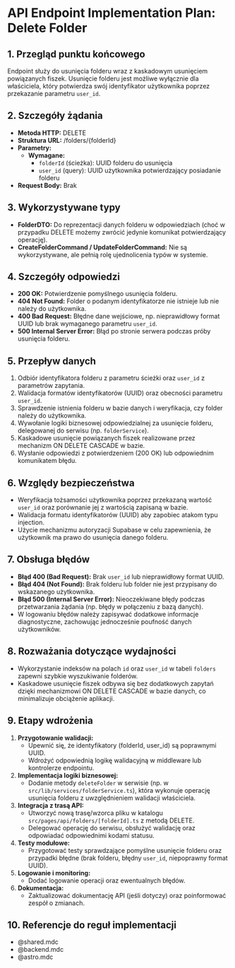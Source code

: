 # API Endpoint Implementation Plan: Delete Folder

## 1. Przegląd punktu końcowego
Endpoint służy do usunięcia folderu wraz z kaskadowym usunięciem powiązanych fiszek. Usunięcie folderu jest możliwe wyłącznie dla właściciela, który potwierdza swój identyfikator użytkownika poprzez przekazanie parametru `user_id`.

## 2. Szczegóły żądania
- **Metoda HTTP:** DELETE
- **Struktura URL:** /folders/{folderId}
- **Parametry:**
  - **Wymagane:**
    - `folderId` (ścieżka): UUID folderu do usunięcia
    - `user_id` (query): UUID użytkownika potwierdzający posiadanie folderu
- **Request Body:** Brak

## 3. Wykorzystywane typy
- **FolderDTO:** Do reprezentacji danych folderu w odpowiedziach (choć w przypadku DELETE możemy zwrócić jedynie komunikat potwierdzający operację).
- **CreateFolderCommand / UpdateFolderCommand:** Nie są wykorzystywane, ale pełnią rolę ujednolicenia typów w systemie.

## 4. Szczegóły odpowiedzi
- **200 OK:** Potwierdzenie pomyślnego usunięcia folderu.
- **404 Not Found:** Folder o podanym identyfikatorze nie istnieje lub nie należy do użytkownika.
- **400 Bad Request:** Błędne dane wejściowe, np. nieprawidłowy format UUID lub brak wymaganego parametru `user_id`.
- **500 Internal Server Error:** Błąd po stronie serwera podczas próby usunięcia folderu.

## 5. Przepływ danych
1. Odbiór identyfikatora folderu z parametru ścieżki oraz `user_id` z parametrów zapytania.
2. Walidacja formatów identyfikatorów (UUID) oraz obecności parametru `user_id`.
3. Sprawdzenie istnienia folderu w bazie danych i weryfikacja, czy folder należy do użytkownika.
4. Wywołanie logiki biznesowej odpowiedzialnej za usunięcie folderu, delegowanej do serwisu (np. `folderService`).
5. Kaskadowe usunięcie powiązanych fiszek realizowane przez mechanizm ON DELETE CASCADE w bazie.
6. Wysłanie odpowiedzi z potwierdzeniem (200 OK) lub odpowiednim komunikatem błędu.

## 6. Względy bezpieczeństwa
- Weryfikacja tożsamości użytkownika poprzez przekazaną wartość `user_id` oraz porównanie jej z wartością zapisaną w bazie.
- Walidacja formatu identyfikatorów (UUID) aby zapobiec atakom typu injection.
- Użycie mechanizmu autoryzacji Supabase w celu zapewnienia, że użytkownik ma prawo do usunięcia danego folderu.

## 7. Obsługa błędów
- **Błąd 400 (Bad Request):** Brak `user_id` lub nieprawidłowy format UUID.
- **Błąd 404 (Not Found):** Brak folderu lub folder nie jest przypisany do wskazanego użytkownika.
- **Błąd 500 (Internal Server Error):** Nieoczekiwane błędy podczas przetwarzania żądania (np. błędy w połączeniu z bazą danych).
- W logowaniu błędów należy zapisywać dodatkowe informacje diagnostyczne, zachowując jednocześnie poufność danych użytkowników.

## 8. Rozważania dotyczące wydajności
- Wykorzystanie indeksów na polach `id` oraz `user_id` w tabeli `folders` zapewni szybkie wyszukiwanie folderów.
- Kaskadowe usunięcie fiszek odbywa się bez dodatkowych zapytań dzięki mechanizmowi ON DELETE CASCADE w bazie danych, co minimalizuje obciążenie aplikacji.

## 9. Etapy wdrożenia
1. **Przygotowanie walidacji:** 
   - Upewnić się, że identyfikatory (folderId, user_id) są poprawnymi UUID.
   - Wdrożyć odpowiednią logikę walidacyjną w middleware lub kontrolerze endpointu.
2. **Implementacja logiki biznesowej:** 
   - Dodanie metody `deleteFolder` w serwisie (np. w `src/lib/services/folderService.ts`), która wykonuje operację usunięcia folderu z uwzględnieniem walidacji właściciela.
3. **Integracja z trasą API:** 
   - Utworzyć nową trasę/wzorca pliku w katalogu `src/pages/api/folders/[folderId].ts` z metodą DELETE.
   - Delegować operację do serwisu, obsłużyć walidację oraz odpowiadać odpowiednimi kodami statusu.
4. **Testy modułowe:** 
   - Przygotować testy sprawdzające pomyślne usunięcie folderu oraz przypadki błędne (brak folderu, błędny `user_id`, niepoprawny format UUID).
5. **Logowanie i monitoring:** 
   - Dodać logowanie operacji oraz ewentualnych błędów.
6. **Dokumentacja:** 
   - Zaktualizować dokumentację API (jeśli dotyczy) oraz poinformować zespół o zmianach.

## 10. Referencje do reguł implementacji
- @shared.mdc
- @backend.mdc
- @astro.mdc
